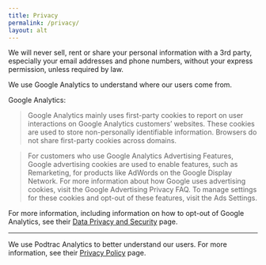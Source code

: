 ```yaml
---
title: Privacy
permalink: /privacy/
layout: alt
---
```

We will never sell, rent or share your personal information with a 3rd party, especially your email addresses and phone numbers, without your express permission, unless required by law.

We use Google Analytics to understand where our users come from.

Google Analytics:

> Google Analytics mainly uses first-party cookies to report on user interactions on Google Analytics customers’ websites. These cookies are used to store non-personally identifiable information. Browsers do not share first-party cookies across domains.

> For customers who use Google Analytics Advertising Features, Google advertising cookies are used to enable features, such as Remarketing, for products like AdWords on the Google Display Network. For more information about how Google uses advertising cookies, visit the Google Advertising Privacy FAQ. To manage settings for these cookies and opt-out of these features, visit the Ads Settings.

For more information, including information on how to opt-out of Google Analytics, see their [Data Privacy and Security](https://support.google.com/analytics/topic/2919631?hl=en&ref_topic=1008008) page.

---

We use Podtrac Analytics to better understand our users. For more information, see their [Privacy Policy](http://analytics.podtrac.com/privacy-policy) page.
